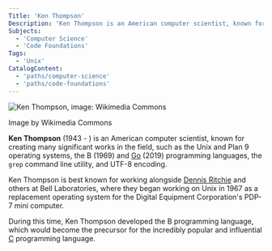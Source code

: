 ```yaml
---
Title: 'Ken Thompson'
Description: 'Ken Thompson is an American computer scientist, known for creating many significant works in the field, such as the Unix and Plan 9 operating systems, the B (1969) and Go (2019) programming languages, the grep command line utility, and UTF-8 encoding.'
Subjects:
  - 'Computer Science'
  - 'Code Foundations'
Tags:
  - 'Unix'
CatalogContent:
  - 'paths/computer-science'
  - 'paths/code-foundations'
---
```


![Ken Thompson, image: Wikimedia Commons](https://raw.githubusercontent.com/Codecademy/docs/main/media/ken_thompson.png)

Image by Wikimedia Commons

**Ken Thompson** (1943 - ) is an American computer scientist, known for creating many significant works in the field, such as the Unix and Plan 9 operating systems, the B (1969) and [Go](https://www.codecademy.com/resources/docs/go) (2019) programming languages, the `grep` command line utility, and UTF-8 encoding.

Ken Thompson is best known for working alongside [Dennis Ritchie](https://www.codecademy.com/resources/docs/general/historical-technical-figures/dennis-ritchie) and others at Bell Laboratories, where they began working on Unix in 1967 as a replacement operating system for the Digital Equipment Corporation's PDP-7 mini computer.

During this time, Ken Thompson developed the B programming language, which would become the precursor for the incredibly popular and influential [C](https://www.codecademy.com/resources/docs/c) programming language.
